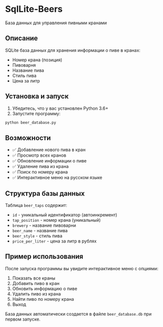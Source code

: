 # SqlLite-Beers
База данных для управления пивными кранами

## Описание
SQLite база данных для хранения информации о пиве в кранах:
- Номер крана (позиция)
- Пивоварня
- Название пива
- Стиль пива
- Цена за литр

## Установка и запуск

1. Убедитесь, что у вас установлен Python 3.6+
2. Запустите программу:
```bash
python beer_database.py
```

## Возможности
- ✅ Добавление нового пива в кран
- ✅ Просмотр всех кранов
- ✅ Обновление информации о пиве
- ✅ Удаление пива из крана
- ✅ Поиск по номеру крана
- ✅ Интерактивное меню на русском языке

## Структура базы данных
Таблица `beer_taps` содержит:
- `id` - уникальный идентификатор (автоинкремент)
- `tap_position` - номер крана (уникальный)
- `brewery` - название пивоварни
- `beer_name` - название пива
- `beer_style` - стиль пива
- `price_per_liter` - цена за литр в рублях

## Пример использования
После запуска программы вы увидите интерактивное меню с опциями:
1. Показать все краны
2. Добавить пиво в кран
3. Обновить информацию о пиве
4. Удалить пиво из крана
5. Найти пиво по номеру крана
0. Выход

База данных автоматически создается в файле `beer_database.db` при первом запуске.
